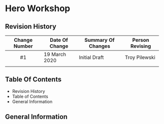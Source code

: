 # Hero Workshop

## Revision History
| Change Number 	| Date Of Change 	| Summary Of Changes 	| Person Revising 	|
|:-------------:	|----------------	|--------------------	|-----------------	|
|       #1      	| 19 March 2020  	| Initial Draft      	| Troy Pilewski   	|
|               	|                	|                    	|                 	|

## Table Of Contents
* Revision History  
* Table of Contents  
* General Information   

## General Information
